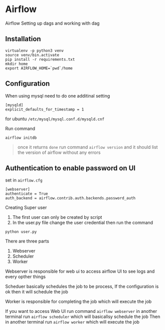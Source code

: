 # Airflow
Airflow Setting up dags and working with dag

## Installation 
```
virtualenv -p python3 venv
source venv/bin.activate
pip install -r requirements.txt
mkdir home
export AIRFLOW_HOME=`pwd`/home
```
## Configuration
When using mysql need to do one additinal setting

```
[mysqld]
explicit_defaults_for_timestamp = 1
```
for ubuntu `/etc/mysql/mysql.conf.d/mysqld.cnf`

Run command
```
airflow initdb
```
> once it returns `done` run command `airflow version` and it should list the version of airflow without any errors

## Authentication to enable password on UI
set  in `airflow.cfg`
```
[webserver]
authenticate = True
auth_backend = airflow.contrib.auth.backends.password_auth
```

Creating Super user
1. The first user can only be created by script
2. In the user.py file change the user credential
then run the command
```
python user.py
```

There are three parts 
1. Webserver
2. Scheduler
3. Worker

Webserver is responsible for web ui to access airflow UI to see logs and every opther things

Scheduer basically schedules the job to be process, If the configuration is ok then it will schedule the job

Worker is responsible for completing the job which will execute the job

If you want to access Web UI run command `airflow webserver`
in another terminal run `airflow scheduler` which will basicallsy schedule the job
Then in another terminal run `airflow worker` which will execute the job

